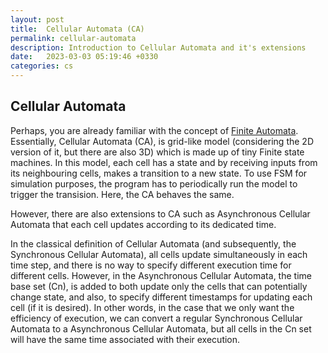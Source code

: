 ```yaml
---
layout: post
title:  Cellular Automata (CA)
permalink: cellular-automata
description: Introduction to Cellular Automata and it's extensions
date:   2023-03-03 05:19:46 +0330
categories: cs
---
```


## Cellular Automata
Perhaps, you are already familiar with the concept of [Finite Automata](https://en.wikipedia.org/wiki/Deterministic_finite_automaton).
Essentially, Cellular Automata (CA), is grid-like model (considering the 2D version of it, but there are also 3D) which is made up of tiny Finite state machines.
In this model, each cell has a state and by receiving inputs from its neighbouring cells, makes a transition to a new state.
To use FSM for simulation purposes, the program has to periodically run the model to trigger the transision.
Here, the CA behaves the same.

However, there are also extensions to CA such as Asynchronous Cellular Automata that each cell updates according to its dedicated time.

In the classical definition of Cellular Automata (and subsequently, the Synchronous Cellular Automata), all cells update simultaneously in each time step, and there is no way to specify different execution time for different cells. 
However, in the Asynchronous Cellular Automata, the time base set (Cn), is added to both update only the cells that can potentially change state, and also, to specify different timestamps for updating each cell (if it is desired). In other words, in the case that we only want the efficiency of execution, we can convert a regular Synchronous Cellular Automata to a Asynchronous Cellular Automata, but all cells in the Cn set will have the same time associated with their execution. 